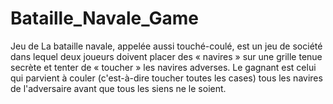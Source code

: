 # Bataille_Navale_Game
Jeu de La bataille navale, appelée aussi touché-coulé, est un jeu de société dans lequel deux joueurs doivent placer des « navires » sur une grille tenue secrète et tenter de « toucher » les navires adverses. Le gagnant est celui qui parvient à couler (c'est-à-dire toucher toutes les cases) tous les navires de l'adversaire avant que tous les siens ne le soient. 
